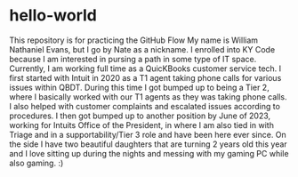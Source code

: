 # hello-world
This repository is for practicing the GitHub Flow
My name is William Nathaniel Evans, but I go by Nate as a nickname. I enrolled into KY Code because I am interested in pursing a path in some type of IT space. Currently, I am working full time as a QuicKBooks customer service tech. I first started with Intuit in 2020 as a T1 agent taking phone calls for various issues within QBDT. During this time I got bumped up to being a Tier 2, where I basically worked with our T1 agents as they was taking phone calls. I also helped with customer complaints and escalated issues according to procedures. I then got bumped up to another position by June of 2023, working for Intuits Office of the President, in where I am also tied in with Triage and in a supportability/Tier 3 role and have been here ever since. On the side I have two beautiful daughters that are turning 2 years old this year and I love sitting up during the nights and messing with my gaming PC while also gaming. :)
